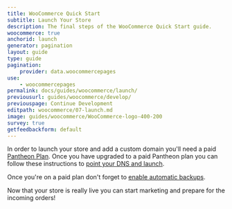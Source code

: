 ```yaml
---
title: WooCommerce Quick Start
subtitle: Launch Your Store
description: The final steps of the WooCommerce Quick Start guide.
woocommerce: true
anchorid: launch
generator: pagination
layout: guide
type: guide
pagination:
    provider: data.woocommercepages
use:
    - woocommercepages
permalink: docs/guides/woocommerce/launch/
previousurl: guides/woocommerce/develop/
previouspage: Continue Development
editpath: woocommerce/07-launch.md
image: guides/woocommerce/WooCommerce-logo-400-200
survey: true
getfeedbackform: default
---
```

In order to launch your store and add a custom domain you'll need a paid [Pantheon Plan](/site-plan/). Once you have upgraded to a paid Pantheon plan you can follow these instructions to [point your DNS and launch](/guides/launch/).

Once you're on a paid plan don't forget to [enable automatic backups](/guides/launch/launch-check/).

Now that your store is really live you can start marketing and prepare for the incoming orders!
